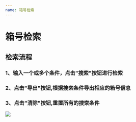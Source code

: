 ```yaml
---
name: 箱号检索
---
```


# 箱号检索

## 检索流程
###	1、输入一个或多个条件，点击"搜索"按钮进行检索
### 2、点击"导出"按钮,根据搜索条件导出相应的箱号信息
### 3、点击"清除"按钮,重置所有的搜索条件
![](http://upload-images.jianshu.io/upload_images/3990842-eaba945e7c07ab8e.gif?imageMogr2/auto-orient/strip)

